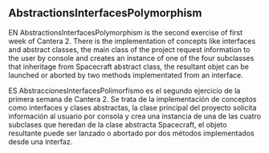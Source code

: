 ## AbstractionsInterfacesPolymorphism

EN AbstractionsInterfacesPolymorphism is the second exercise of first week of Cantera 2. There is the implementation of concepts like interfaces and abstract classes, the main class of the project request information to the user by console and creates an instance of one of the four subclasses that inheritage from Spacecraft abstract class, the resultant objet can be launched or aborted by two methods implementated from an interface.

ES AbstraccionesInterfacesPolimorfismo es el segundo ejercicio de la primera semana de Cantera 2. Se trata de la implementación de conceptos como interfaces y clases abstractas, la clase principal del proyecto solicita información al usuario por consola y crea una instancia de una de las cuatro subclases que heredan de la clase abstracta Spacecraft, el objeto resultante puede ser lanzado o abortado por dos métodos implementados desde una interfaz.


